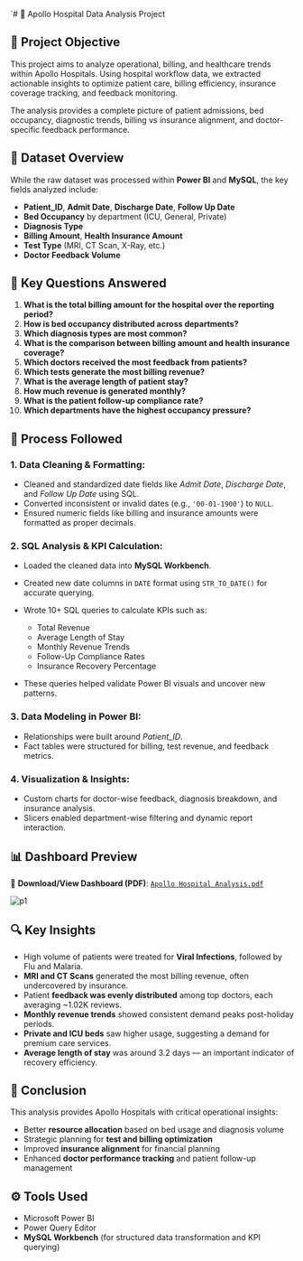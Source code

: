 `# 🏥 Apollo Hospital Data Analysis Project

## 🧠 Project Objective

This project aims to analyze operational, billing, and healthcare trends within Apollo Hospitals. Using hospital workflow data, we extracted actionable insights to optimize patient care, billing efficiency, insurance coverage tracking, and feedback monitoring.

The analysis provides a complete picture of patient admissions, bed occupancy, diagnostic trends, billing vs insurance alignment, and doctor-specific feedback performance.

## 📁 Dataset Overview

While the raw dataset was processed within **Power BI** and **MySQL**, the key fields analyzed include:

* **Patient_ID**, **Admit Date**, **Discharge Date**, **Follow Up Date**
* **Bed Occupancy** by department (ICU, General, Private)
* **Diagnosis Type**
* **Billing Amount**, **Health Insurance Amount**
* **Test Type** (MRI, CT Scan, X-Ray, etc.)
* **Doctor Feedback Volume**

## 📌 Key Questions Answered

1. **What is the total billing amount for the hospital over the reporting period?**
2. **How is bed occupancy distributed across departments?**
3. **Which diagnosis types are most common?**
4. **What is the comparison between billing amount and health insurance coverage?**
5. **Which doctors received the most feedback from patients?**
6. **Which tests generate the most billing revenue?**
7. **What is the average length of patient stay?**
8. **How much revenue is generated monthly?**
9. **What is the patient follow-up compliance rate?**
10. **Which departments have the highest occupancy pressure?**

## 🔄 Process Followed

### 1. **Data Cleaning & Formatting**:

* Cleaned and standardized date fields like *Admit Date*, *Discharge Date*, and *Follow Up Date* using SQL.
* Converted inconsistent or invalid dates (e.g., `'00-01-1900'`) to `NULL`.
* Ensured numeric fields like billing and insurance amounts were formatted as proper decimals.

### 2. **SQL Analysis & KPI Calculation**:

* Loaded the cleaned data into **MySQL Workbench**.
* Created new date columns in `DATE` format using `STR_TO_DATE()` for accurate querying.
* Wrote 10+ SQL queries to calculate KPIs such as:

  * Total Revenue
  * Average Length of Stay
  * Monthly Revenue Trends
  * Follow-Up Compliance Rates
  * Insurance Recovery Percentage
* These queries helped validate Power BI visuals and uncover new patterns.

### 3. **Data Modeling in Power BI**:

* Relationships were built around *Patient\_ID*.
* Fact tables were structured for billing, test revenue, and feedback metrics.

### 4. **Visualization & Insights**:

* Custom charts for doctor-wise feedback, diagnosis breakdown, and insurance analysis.
* Slicers enabled department-wise filtering and dynamic report interaction.

## 📊 Dashboard Preview

📎 **Download/View Dashboard (PDF)**: [`Apollo Hospital Analysis.pdf`](./Apollo%20Hospital%20Analysis.pdf)

![p1](https://github.com/user-attachments/assets/411e58ea-bf10-4717-b1e9-32dbc1b5e708)


## 🔍 Key Insights

* High volume of patients were treated for **Viral Infections**, followed by Flu and Malaria.
* **MRI and CT Scans** generated the most billing revenue, often undercovered by insurance.
* Patient **feedback was evenly distributed** among top doctors, each averaging \~1.02K reviews.
* **Monthly revenue trends** showed consistent demand peaks post-holiday periods.
* **Private and ICU beds** saw higher usage, suggesting a demand for premium care services.
* **Average length of stay** was around 3.2 days — an important indicator of recovery efficiency.

## 🧾 Conclusion

This analysis provides Apollo Hospitals with critical operational insights:

* Better **resource allocation** based on bed usage and diagnosis volume
* Strategic planning for **test and billing optimization**
* Improved **insurance alignment** for financial planning
* Enhanced **doctor performance tracking** and patient follow-up management

## ⚙️ Tools Used

* Microsoft Power BI
* Power Query Editor
* **MySQL Workbench** (for structured data transformation and KPI querying)

